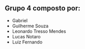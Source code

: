 ## Grupo 4 composto por:

-   Gabriel
-   Guilherme Souza
-   Leonardo Tresso Mendes
-   Lucas Notaro
-   Luiz Fernando
